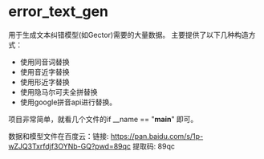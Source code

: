 # error_text_gen
用于生成文本纠错模型(如Gector)需要的大量数据。
主要提供了以下几种构造方式：
- 使用同音词替换
- 使用音近字替换
- 使用形近字替换
- 使用隐马尔可夫全拼替换
- 使用google拼音api进行替换。

项目非常简单，就看几个文件的if __name == "__main__" 即可。

数据和模型文件在百度云：链接: https://pan.baidu.com/s/1p-wZJQ3Txrfdjf3OYNb-GQ?pwd=89qc 提取码: 89qc
